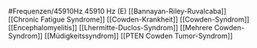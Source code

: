 #Frequenzen/45910Hz
45910 Hz (E)
[[Bannayan-Riley-Ruvalcaba]]
[[Chronic Fatigue Syndrome]]
[[Cowden-Krankheit]]
[[Cowden-Syndrom]]
[[Encephalomyelitis]]
[[Lhermitte-Duclos-Syndrom]]
[[Mehrere Cowden-Syndrom]]
[[Müdigkeitssyndrom]]
[[PTEN Cowden Tumor-Syndrom]]